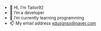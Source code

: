 - 👋 Hi, I’m Tailor92
- 👀 I’m a developer
- 🌱 I’m currently learning programming
- 📫 My email address xdusgnsx@naver.com

<!---
Tailor92/Tailor92 is a ✨ special ✨ repository because its `README.md` (this file) appears on your GitHub profile.
You can click the Preview link to take a look at your changes.
--->
